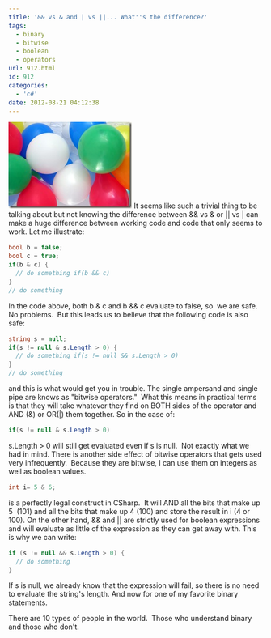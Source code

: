 ```yaml
---
title: '&& vs & and | vs ||... What''s the difference?'
tags:
  - binary
  - bitwise
  - boolean
  - operators
url: 912.html
id: 912
categories:
  - 'c#'
date: 2012-08-21 04:12:38
---
```


![color-01](/uploads/2009/03/color-01.jpg) It seems like such a trivial thing to be talking about but not knowing the difference between && vs & or || vs | can make a huge difference between working code and code that only seems to work. Let me illustrate:

<!-- more -->

``` csharp
bool b = false;
bool c = true;
if(b & c) {
  // do something if(b && c)
}
// do something
```

In the code above, both b & c and b && c evaluate to false, so  we are safe.  No problems.  But this leads us to believe that the following code is also safe:

``` csharp
string s = null;
if(s != null & s.Length > 0) {
  // do something if(s != null && s.Length > 0)
}
// do something
```

and this is what would get you in trouble. The single ampersand and single pipe are knows as "bitwise operators."  What this means in practical terms is that they will take whatever they find on BOTH sides of the operator and AND (&) or OR(|) them together. So in the case of:

``` csharp
if(s != null & s.Length > 0)
```

s.Length > 0 will still get evaluated even if s is null.  Not exactly what we had in mind. There is another side effect of bitwise operators that gets used very infrequently.  Because they are bitwise, I can use them on integers as well as boolean values.

``` csharp
int i= 5 & 6;
```

is a perfectly legal construct in CSharp.  It will AND all the bits that make up 5  (101) and all the bits that make up 4 (100) and store the result in i (4 or 100). On the other hand, && and || are strictly used for boolean expressions and will evaluate as little of the expression as they can get away with. This is why we can write:

``` csharp
if (s != null && s.Length > 0) {
  // do something
}
```

If s is null, we already know that the expression will fail, so there is no need to evaluate the string's length. And now for one of my favorite binary statements.

There are 10 types of people in the world.  Those who understand binary and those who don't.
